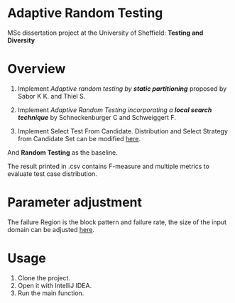 # Adaptive Random Testing
MSc dissertation project at the University of Sheffield: **Testing and Diversity**

# Overview
1. Implement *Adaptive random testing by **static partitioning*** proposed by Sabor K K. and Thiel S.

2. Implement *Adaptive Random Testing incorporating a **local search technique*** by Schneckenburger C and Schweiggert F.

3. Implement Select Test From Candidate. Distribution and Select Strategy from Candidate Set can be modified [here](https://github.com/ghZHM/adaptiveRandomTesting/blob/master/src/com/company/Main.java#L101).

And **Random Testing** as the baseline.

The result printed in .csv contains F-measure and multiple metrics to evaluate test case distribution.

# Parameter adjustment

The failure Region is the block pattern and failure rate, the size of the input domain can be adjusted [here](https://github.com/ghZHM/adaptiveRandomTesting/blob/master/src/com/company/Main.java#L16).

# Usage
1. Clone the project.
2. Open it with IntelliJ IDEA.
3. Run the main function.
